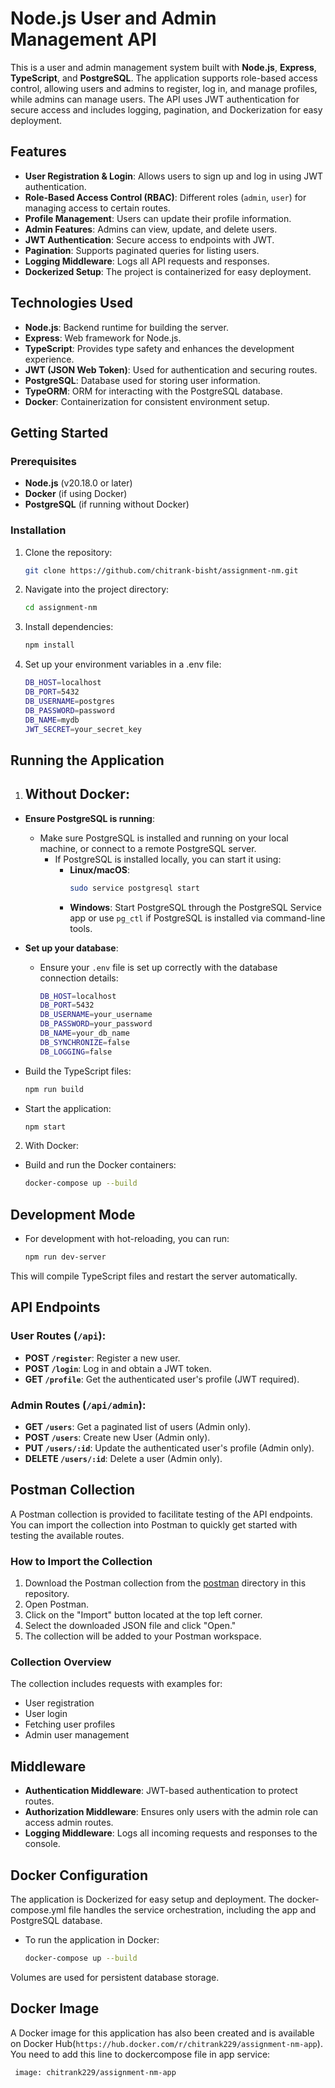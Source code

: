 # Node.js User and Admin Management API

This is a user and admin management system built with **Node.js**, **Express**, **TypeScript**, and **PostgreSQL**. The application supports role-based access control, allowing users and admins to register, log in, and manage profiles, while admins can manage users. The API uses JWT authentication for secure access and includes logging, pagination, and Dockerization for easy deployment.

## Features

- **User Registration & Login**: Allows users to sign up and log in using JWT authentication.
- **Role-Based Access Control (RBAC)**: Different roles (`admin`, `user`) for managing access to certain routes.
- **Profile Management**: Users can update their profile information.
- **Admin Features**: Admins can view, update, and delete users.
- **JWT Authentication**: Secure access to endpoints with JWT.
- **Pagination**: Supports paginated queries for listing users.
- **Logging Middleware**: Logs all API requests and responses.
- **Dockerized Setup**: The project is containerized for easy deployment.

## Technologies Used

- **Node.js**: Backend runtime for building the server.
- **Express**: Web framework for Node.js.
- **TypeScript**: Provides type safety and enhances the development experience.
- **JWT (JSON Web Token)**: Used for authentication and securing routes.
- **PostgreSQL**: Database used for storing user information.
- **TypeORM**: ORM for interacting with the PostgreSQL database.
- **Docker**: Containerization for consistent environment setup.

## Getting Started

### Prerequisites

- **Node.js** (v20.18.0 or later)
- **Docker** (if using Docker)
- **PostgreSQL** (if running without Docker)

### Installation

1. Clone the repository:

   ```bash
   git clone https://github.com/chitrank-bisht/assignment-nm.git

2. Navigate into the project directory:

    ```bash
    cd assignment-nm

3. Install dependencies:

    ```bash
    npm install

4. Set up your environment variables in a .env file:

    ```bash
    DB_HOST=localhost
    DB_PORT=5432
    DB_USERNAME=postgres
    DB_PASSWORD=password
    DB_NAME=mydb
    JWT_SECRET=your_secret_key

## Running the Application

1. ## Without Docker:

- **Ensure PostgreSQL is running**:
   - Make sure PostgreSQL is installed and running on your local machine, or connect to a remote PostgreSQL server.
     - If PostgreSQL is installed locally, you can start it using:
       - **Linux/macOS**:
         ```bash
         sudo service postgresql start
         ```
       - **Windows**: Start PostgreSQL through the PostgreSQL Service app or use `pg_ctl` if PostgreSQL is installed via command-line tools.

- **Set up your database**:
   - Ensure your `.env` file is set up correctly with the database connection details:
     ```bash
     DB_HOST=localhost
     DB_PORT=5432
     DB_USERNAME=your_username
     DB_PASSWORD=your_password
     DB_NAME=your_db_name
     DB_SYNCHRONIZE=false
     DB_LOGGING=false
     ```

- Build the TypeScript files:

    ```bash
    npm run build


- Start the application:

    ```bash
    npm start

2. With Docker:

- Build and run the Docker containers:

    ```bash
    docker-compose up --build

## Development Mode

- For development with hot-reloading, you can run:

    ```bash
    npm run dev-server

This will compile TypeScript files and restart the server automatically.

## API Endpoints

### **User Routes** (`/api`):

- **POST `/register`**: Register a new user.
- **POST `/login`**: Log in and obtain a JWT token.
- **GET `/profile`**: Get the authenticated user's profile (JWT required).

### **Admin Routes** (`/api/admin`):

- **GET `/users`**: Get a paginated list of users (Admin only).
- **POST `/users`**: Create new User (Admin only).
- **PUT `/users/:id`**: Update the authenticated user's profile (Admin only).
- **DELETE `/users/:id`**: Delete a user (Admin only).

## Postman Collection

A Postman collection is provided to facilitate testing of the API endpoints. You can import the collection into Postman to quickly get started with testing the available routes.

### How to Import the Collection

1. Download the Postman collection from the [postman](./postman_collection) directory in this repository.
2. Open Postman.
3. Click on the "Import" button located at the top left corner.
4. Select the downloaded JSON file and click "Open."
5. The collection will be added to your Postman workspace.

### Collection Overview

The collection includes requests with examples for:
- User registration
- User login
- Fetching user profiles
- Admin user management

## Middleware

- **Authentication Middleware**: JWT-based authentication to protect routes.
- **Authorization Middleware**: Ensures only users with the admin role can access admin routes.
- **Logging Middleware**: Logs all incoming requests and responses to the console.

## Docker Configuration

The application is Dockerized for easy setup and deployment. The docker-compose.yml file handles the service orchestration, including the app and PostgreSQL database.

- To run the application in Docker:

    ```bash
    docker-compose up --build

Volumes are used for persistent database storage.

## Docker Image

A Docker image for this application has also been created and is available on Docker Hub(`https://hub.docker.com/r/chitrank229/assignment-nm-app`). You need to add this line to dockercompose file in app service:

   ```bash
    image: chitrank229/assignment-nm-app
